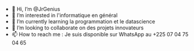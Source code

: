 - 👋 Hi, I’m @JrGenius
- 👀 I’m interested in  l'informatique en général
- 🌱 I’m currently learning  la programmation et le datascience
- 💞️ I’m looking to collaborate on  des projets  innovateurs
- 📫 How to reach me  : Je suis disponible sur WhatsApp au +225 07 04 75 04 65

<!---
JrGenius/JrGenius is a ✨ special ✨ repository because its `README.md` (this file) appears on your GitHub profile.
You can click the Preview link to take a look at your changes.
--->
